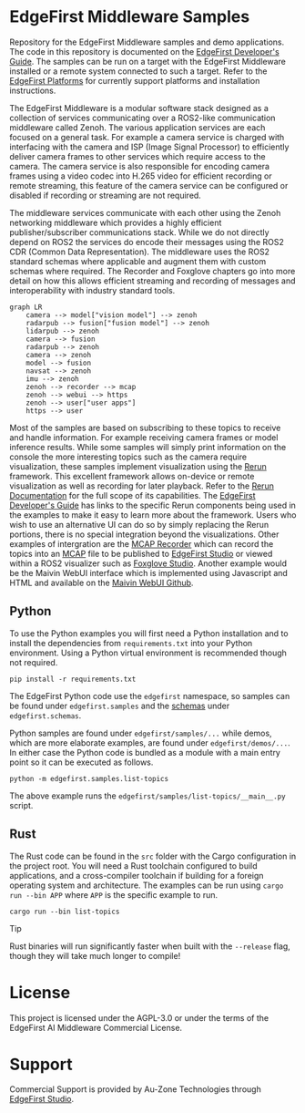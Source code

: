 # EdgeFirst Middleware Samples

Repository for the EdgeFirst Middleware samples and demo applications.  The code in this repository is documented on the [EdgeFirst Developer's Guide](https://doc.edgefirst.ai/develop/perception/dev/).  The samples can be run on a target with the EdgeFirst Middleware installed or a remote system connected to such a target.  Refer to the [EdgeFirst Platforms](https://doc.edgefirst.ai/develop/platforms/) for currently support platforms and installation instructions.

The EdgeFirst Middleware is a modular software stack designed as a collection of services communicating over a ROS2-like communication middleware called Zenoh. The various application services are each focused on a general task. For example a camera service is charged with interfacing with the camera and ISP (Image Signal Processor) to efficiently deliver camera frames to other services which require access to the camera. The camera service is also responsible for encoding camera frames using a video codec into H.265 video for efficient recording or remote streaming, this feature of the camera service can be configured or disabled if recording or streaming are not required.

The middleware services communicate with each other using the Zenoh networking middleware which provides a highly efficient publisher/subscriber communications stack. While we do not directly depend on ROS2 the services do encode their messages using the ROS2 CDR (Common Data Representation). The middleware uses the ROS2 standard schemas where applicable and augment them with custom schemas where required. The Recorder and Foxglove chapters go into more detail on how this allows efficient streaming and recording of messages and interoperability with industry standard tools.

```mermaid
graph LR
    camera --> model["vision model"] --> zenoh    
    radarpub --> fusion["fusion model"] --> zenoh
    lidarpub --> zenoh
    camera --> fusion
    radarpub --> zenoh
    camera --> zenoh    
    model --> fusion
    navsat --> zenoh
    imu --> zenoh
    zenoh --> recorder --> mcap
    zenoh --> webui --> https
    zenoh --> user["user apps"]
    https --> user
```

Most of the samples are based on subscribing to these topics to receive and handle information.  For example receiving camera frames or model inference results.  While some samples will simply print information on the console the more interesting topics such as the camera require visualization, these samples implement visualization using the [Rerun](https://rerun.io) framework.  This excellent framework allows on-device or remote visualization as well as recording for later playback.  Refer to the [Rerun Documentation](https://rerun.io/docs/getting-started/what-is-rerun) for the full scope of its capabilities.  The [EdgeFirst Developer's Guide](https://doc.edgefirst.ai/develop/perception/dev/) has links to the specific Rerun components being used in the examples to make it easy to learn more about the framework.  Users who wish to use an alternative UI can do so by simply replacing the Rerun portions, there is no special integration beyond the visualizations.  Other examples of intergration are the [MCAP Recorder](https://doc.edgefirst.ai/develop/platforms/recording/) which can record the topics into an [MCAP](https://mcap.dev/) file to be published to [EdgeFirst Studio](https://doc.edgefirst.ai/develop/platforms/publishing/) or viewed within a ROS2 visualizer such as [Foxglove Studio](https://doc.edgefirst.ai/develop/platforms/foxglove/).  Another example would be the Maivin WebUI interface which is implemented using Javascript and HTML and available on the [Maivin WebUI Github](https://github.com/MaivinAI/webui).

## Python

To use the Python examples you will first need a Python installation and to install the dependencies from `requirements.txt` into your Python environment.  Using a Python virtual environment is recommended though not required.

```
pip install -r requirements.txt
```

The EdgeFirst Python code use the `edgefirst` namespace, so samples can be found under `edgefirst.samples` and the [schemas](https://github.com/EdgeFirstAI/schemas/tree/main/edgefirst/schemas) under `edgefirst.schemas`.

Python samples are found under `edgefirst/samples/...` while demos, which are more elaborate examples, are found under `edgefirst/demos/...`.  In either case the Python code is bundled as a module with a main entry point so it can be executed as follows.

```
python -m edgefirst.samples.list-topics
```

The above example runs the `edgefirst/samples/list-topics/__main__.py` script.

## Rust

The Rust code can be found in the `src` folder with the Cargo configuration in the project root.  You will need a Rust toolchain configured to build applications, and a cross-compiler toolchain if building for a foreign operating system and architecture.  The examples can be run using `cargo run --bin APP` where `APP` is the specific example to run.

```
cargo run --bin list-topics
```

> [!TIP]
> Rust binaries will run significantly faster when built with the `--release` flag, though they will take much longer to compile!

# License

This project is licensed under the AGPL-3.0 or under the terms of the EdgeFirst AI Middleware Commercial License.

# Support

Commercial Support is provided by Au-Zone Technologies through [EdgeFirst Studio](https://edgefirst.ai).
